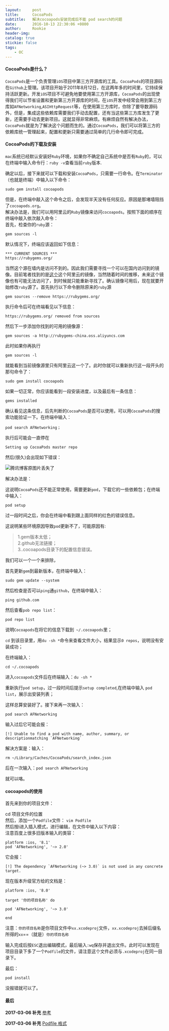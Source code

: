 ```yaml
---
layout:     post
title:      CocoaPods
subtitle:   解决cocoapods安装完成后不能 pod search的问题
date:       2016-10-13 22:30:06 +0800
author:     Rookie
header-img: 
catalog: true
stickie: false
tags:
    - OC
---
```


#### CocoaPods是什么？

`CocoaPods`是一个负责管理`iOS`项目中第三方开源库的工具。`CocoaPods`的项目源码在`Github`上管理。该项目开始于2011年8月12日，在这两年多的时间里，它持续保持活跃更新。开发`iOS`项目不可避免地要使用第三方开源库，`CocoaPods`的出现使得我们可以节省设置和更新第三方开源库的时间，在`iOS`开发中经常会用到第三方库如`AFNetworking`,`ASIHttpRequest`等，在使用第三方库时，你除了要导数源码外，但是，集成这些依赖库需要我们手动去配置，还有当这些第三方库发生了更新，还需要手动去更新项目。这就显得非常麻烦。有麻烦自然有解决办法，`CocoaPods`就是为了解决这个问题而生的。通过`CocoaPods`，我们可以将第三方的依赖库统一管理起来，配置和更新只需要通过简单的几行命令即可完成。

#### CocoaPods的下载及安装

`mac`系统已经默认安装好`Ruby`环境，如果你不确定自己系统中是否有`Ruby`的，可以在终端中输入命令行：`ruby -v`查看当前`ruby`版本.

确定以后，接下来就可以下载和安装`CocoaPods`，只需要一行命令。在`Terminator`（也就是终端）中输入以下命令：

```
sudo gem install cocoapods
```

但是，在终端中敲入这个命令之后，会发现半天没有任何反应。原因是那堵墙阻挡了`cocoapods.org`。  
解决办法是，我们可以用阿里云的`Ruby`镜像来访问`cocoapods`。按照下面的顺序在终端中敲入依次敲入命令：  
首先，检查你的`ruby`源：  
```
gem sources -l
```
默认情况下，终端应该返回如下信息：

```
*** CURRENT SOURCES ***
https://rubygems.org/
```

当然这个源在墙内是访问不到的。因此我们需要寻找一个可以在国内访问到的镜像。目前笔者找到的是[这个](http://rubygems-china.oss.aliyuncs.com)这个阿里云的镜像，当然随着时间的推移，未来这个镜像也有可能无法访问了，到时候就只能重新寻找了。确认镜像可用后，现在就要开始修改`ruby`源了。首先执行以下命令删除原来的`ruby`源  
```
gem sources --remove https://rubygems.org/
```
执行命令后可在终端看见以下信息：  

```
https://rubygems.org/ removed from sources
```
然后下一步添加你找到的可用的镜像源：
```
gem sources -a http://rubygems-china.oss.aliyuncs.com
```
此时如果你再执行
```
gem sources -l
````
就能看到当前镜像源里只有阿里云这一个了。此时你就可以重新执行这一段开头的那句命令了：
```
sudo gem install cocoapods
```
如果一切正常，你应该能看到一段安装进度，以及最后有一条信息：
```
gems installed
```
确认看见这条信息，后先判断的`CocoaPods`是否可以使用，可以用`CocoaPods`的搜索功能验证一下。在终端中输入：
```
pod search AFNetworking；
```

执行后可能会一直停在
```
Setting up CocoaPods master repo
```
然后(很久)会出现如下错误：

![腾讯博客原图片丢失了](/img/noimg.jpeg)

解决办法是：

这说明`CocoaPods`还不能正常使用，需要更新`pod`，下载它的一些依赖包；在终端中输入：
```
pod setup
```
过一段时间之后，你会在终端中看到跟上面同样的红色的错误信息。

这说明某些环境原因导致`pod`更新不了，可能原因有:  
>1.gem版本太低；  
2.github无法链接；  
3..cocoapods目录下的配置信息错误。  

我们可以一个一个来排除，

首先更新`gem`到最新版本，在终端中输入：  
```
sudo gem update --system
``` 
然后检查是否可以`ping`通`github`，在终端中输入：

```
ping github.com 
```
然后查看`pob repo list`：

```
pod repo list
```
说明`Cocoapods`在将它的信息下载到` ~/.cocoapods`里；

`cd` 到该目录里，用`du -sh *`命令来查看文件大小，结果显示`0 repos`，说明没有安装成功；

在终端输入：
```
cd ~/.cocoapods
```
进入`cocoapods`文件后在终端输入：`du -sh *`

重新执行`pod setup`，过一段时间后提示`setup completed`,在终端中输入 `pod list`，展示出安装列表；

这样总算安装好了。接下来再一次输入：
```
pod search AFNetworking
```
输入过后它可能会报：
```
[!] Unable to find a pod with name, author, summary, or descriptionmatching `AFNetworking`
```
解决方案是：输入：

```
rm ~/Library/Caches/CocoaPods/search_index.json
```
后在一次输入：`pod search AFNetworking`

就可以咯。

#### cocoapods的使用

首先来到你的项目文件：

cd 项目文件的位置  
然后，添加一个`Podfile`文件： `vim Podfile`  
然后按i进入插入模式，进行编辑，在文件中输入以下内容：  
注意百度上很多旧版本输入的类容：  
```
platform :ios, '8.1'
pod 'AFNetworking', '~> 2.0'
```

它会报：
```
[!] The dependency `AFNetworking (~> 3.0)` is not used in any concrete target.
```

现在版本升级官方给的文档是：
```
platform :ios, '8.0'

target '你的项目名称' do

pod 'AFNetworking', '~> 3.0'

end
```

注意：`你的项目名称`是你项目文件中`xx.xcodeproj`文件，`xx.xcodeproj`去掉后缀名所得的`xx`==（就是）`你的项目名称`

输入完成后按`ESC`退出编辑模式，最后输入`:wq`保存并退出文件。此时可以发现在项目目录下多了一个`Podfile`的文件，请注意这个文件必须与`.xcodeproj`在同一目录下。

最后：
```
pod install
```
没报错就可以了。


#### 最后

**2017-03-06 补充** [参考](http://code4app.com/article/cocoapods-install-usage)

**2017-03-06 补充** [Podfile 格式](http://www.jianshu.com/p/28a7e98c09a2)









